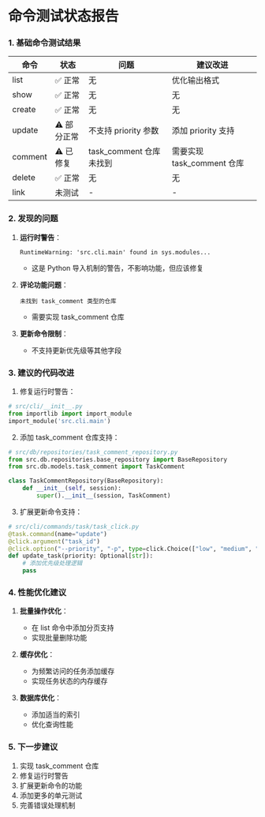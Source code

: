 # 命令测试状态报告

### 1. 基础命令测试结果

| 命令 | 状态 | 问题 | 建议改进 |
|------|------|------|----------|
| list | ✅ 正常 | 无 | 优化输出格式 |
| show | ✅ 正常 | 无 | 无 |
| create | ✅ 正常 | 无 | 无 |
| update | ⚠️ 部分正常 | 不支持 priority 参数 | 添加 priority 支持 |
| comment | ⚠️ 已修复 | task_comment 仓库未找到 | 需要实现 task_comment 仓库 |
| delete | ✅ 正常 | 无 | 无 |
| link | 未测试 | - | - |

### 2. 发现的问题

1. **运行时警告**：
   ```
   RuntimeWarning: 'src.cli.main' found in sys.modules...
   ```
   - 这是 Python 导入机制的警告，不影响功能，但应该修复

2. **评论功能问题**：
   ```
   未找到 task_comment 类型的仓库
   ```
   - 需要实现 task_comment 仓库

3. **更新命令限制**：
   - 不支持更新优先级等其他字段

### 3. 建议的代码改进

1. 修复运行时警告：

```python
# src/cli/__init__.py
from importlib import import_module
import_module('src.cli.main')
```

2. 添加 task_comment 仓库支持：

```python
# src/db/repositories/task_comment_repository.py
from src.db.repositories.base_repository import BaseRepository
from src.db.models.task_comment import TaskComment

class TaskCommentRepository(BaseRepository):
    def __init__(self, session):
        super().__init__(session, TaskComment)
```

3. 扩展更新命令支持：

```python
# src/cli/commands/task/task_click.py
@task.command(name="update")
@click.argument("task_id")
@click.option("--priority", "-p", type=click.Choice(["low", "medium", "high"]), help="设置优先级")
def update_task(priority: Optional[str]):
    # 添加优先级处理逻辑
    pass
```

### 4. 性能优化建议

1. **批量操作优化**：
   - 在 list 命令中添加分页支持
   - 实现批量删除功能

2. **缓存优化**：
   - 为频繁访问的任务添加缓存
   - 实现任务状态的内存缓存

3. **数据库优化**：
   - 添加适当的索引
   - 优化查询性能

### 5. 下一步建议

1. 实现 task_comment 仓库
2. 修复运行时警告
3. 扩展更新命令的功能
4. 添加更多的单元测试
5. 完善错误处理机制
